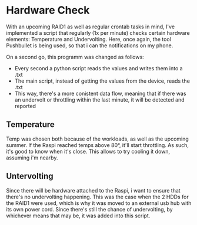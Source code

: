 # Hardware Check
With an upcoming RAID1 as well as regular crontab tasks in mind, I've implemented a script that regularly (1x per minute) checks certain hardware elements: Temperature and Undervolting.
Here, once again, the tool Pushbullet is being used, so that i can the notifications on my phone.

On a second go, this programm was changed as follows:
- Every second a python script reads the values and writes them into a .txt
- The main script, instead of getting the values from the device, reads the .txt
- This way, there's a more conistent data flow, meaning that if there was an undervolt or throttling within the last minute, it will be detected and reported

## Temperature
Temp was chosen both because of the workloads, as well as the upcoming summer. If the Raspi reached temps above 80°, it'll start throttling. As such, it's good to know when it's close. This allows to try cooling it down, assuming i'm nearby.

## Untervolting
Since there will be hardware attached to the Raspi, i want to ensure that there's no undervolting happening. This was the case when the 2 HDDs for the RAID1 were used, which is why it was moved to an external usb hub with its own power cord.
Since there's still the chance of undervolting, by whichever means that may be, it was added into this script.
